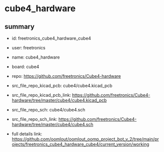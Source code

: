 # cube4_hardware
 
## summary 
* id: freetronics_cube4_hardware_cube4
* user: freetronics
* name: cube4_hardware
* board: cube4
* repo: https://github.com/freetronics/Cube4-hardware
* src_file_repo_kicad_pcb: cube4/cube4.kicad_pcb
* src_file_repo_kicad_pcb_link: https://github.com/freetronics/Cube4-hardware/tree/master/cube4/cube4.kicad_pcb


* src_file_repo_sch: cube4/cube4.sch
* src_file_repo_sch_link: https://github.com/freetronics/Cube4-hardware/tree/master/cube4/cube4.sch
* full details link: https://github.com/oomlout/oomlout_oomp_project_bot_v_2/tree/main/projects/freetronics_cube4_hardware_cube4/current_version/working  






